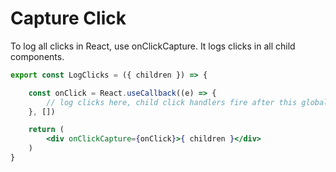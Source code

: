 # Capture Click

To log all clicks in React, use onClickCapture. It logs clicks in all child components.

```jsx
export const LogClicks = ({ children }) => {

    const onClick = React.useCallback((e) => {
        // log clicks here, child click handlers fire after this global click handler
    }, [])

    return (
        <div onClickCapture={onClick}>{ children }</div>
    )
}
```